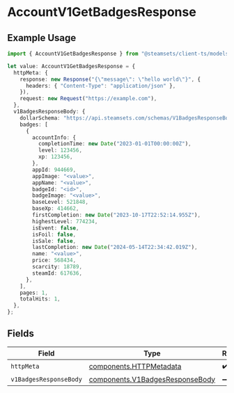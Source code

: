 # AccountV1GetBadgesResponse

## Example Usage

```typescript
import { AccountV1GetBadgesResponse } from "@steamsets/client-ts/models/operations";

let value: AccountV1GetBadgesResponse = {
  httpMeta: {
    response: new Response("{\"message\": \"hello world\"}", {
      headers: { "Content-Type": "application/json" },
    }),
    request: new Request("https://example.com"),
  },
  v1BadgesResponseBody: {
    dollarSchema: "https://api.steamsets.com/schemas/V1BadgesResponseBody.json",
    badges: [
      {
        accountInfo: {
          completionTime: new Date("2023-01-01T00:00:00Z"),
          level: 123456,
          xp: 123456,
        },
        appId: 944669,
        appImage: "<value>",
        appName: "<value>",
        badgeId: "<id>",
        badgeImage: "<value>",
        baseLevel: 521848,
        baseXp: 414662,
        firstCompletion: new Date("2023-10-17T22:52:14.955Z"),
        highestLevel: 774234,
        isEvent: false,
        isFoil: false,
        isSale: false,
        lastCompletion: new Date("2024-05-14T22:34:42.019Z"),
        name: "<value>",
        price: 568434,
        scarcity: 18789,
        steamId: 617636,
      },
    ],
    pages: 1,
    totalHits: 1,
  },
};
```

## Fields

| Field                                                                              | Type                                                                               | Required                                                                           | Description                                                                        |
| ---------------------------------------------------------------------------------- | ---------------------------------------------------------------------------------- | ---------------------------------------------------------------------------------- | ---------------------------------------------------------------------------------- |
| `httpMeta`                                                                         | [components.HTTPMetadata](../../models/components/httpmetadata.md)                 | :heavy_check_mark:                                                                 | N/A                                                                                |
| `v1BadgesResponseBody`                                                             | [components.V1BadgesResponseBody](../../models/components/v1badgesresponsebody.md) | :heavy_minus_sign:                                                                 | OK                                                                                 |